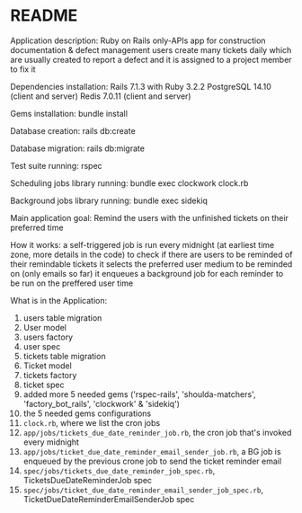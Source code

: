 # README

Application description:
  Ruby on Rails only-APIs app for construction documentation & defect management
  users create many tickets daily which are usually created to report a defect and it is assigned to a project member to fix it

Dependencies installation:
  Rails 7.1.3 with Ruby 3.2.2
  PostgreSQL 14.10 (client and server)
  Redis 7.0.11 (client and server)

Gems installation:
  bundle install

Database creation:
  rails db:create

Database migration:
  rails db:migrate

Test suite running:
  rspec

Scheduling jobs library running:
  bundle exec clockwork clock.rb

Background jobs library running:
  bundle exec sidekiq

Main application goal:
  Remind the users with the unfinished tickets on their preferred time

How it works:
  a self-triggered job is run every midnight (at earliest time zone, more details in the code) to check if there are
  users to be reminded of their remindable tickets
  it selects the preferred user medium to be reminded on (only emails so far)
  it enqueues a background job for each reminder to be run on the preffered user time

What is in the Application:
  01. users table migration
  02. User model
  03. users factory
  04. user spec
  05. tickets table migration
  06. Ticket model
  07. tickets factory
  08. ticket spec
  09. added more 5 needed gems ('rspec-rails', 'shoulda-matchers', 'factory_bot_rails', 'clockwork' & 'sidekiq')
  10. the 5 needed gems configurations
  11. `clock.rb`, where we list the cron jobs
  12. `app/jobs/tickets_due_date_reminder_job.rb`, the cron job that's invoked every midnight
  13. `app/jobs/ticket_due_date_reminder_email_sender_job.rb`, a BG job is enqueued by the previous crone job to send the ticket reminder email
  14. `spec/jobs/tickets_due_date_reminder_job_spec.rb`, TicketsDueDateReminderJob spec
  15. `spec/jobs/ticket_due_date_reminder_email_sender_job_spec.rb`, TicketDueDateReminderEmailSenderJob spec
